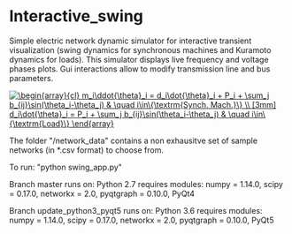 # Interactive_swing

Simple electric network dynamic simulator for interactive transient visualization (swing dynamics for synchronous machines and Kuramoto dynamics for loads). This simulator displays live frequency and voltage phases plots. Gui interactions allow to modify transmission line and bus parameters.

<a href="https://www.codecogs.com/eqnedit.php?latex=\begin{array}{cl}&space;m_i\ddot{\theta}_i&space;=&space;d_i\dot{\theta}_i&space;&plus;&space;P_i&space;&plus;&space;\sum_j&space;b_{ij}\sin(\theta_i-\theta_j)&space;&&space;\quad&space;i\in\{\textrm{Synch.&space;Mach.}\}&space;\\&space;[3mm]&space;d_i\dot{\theta}_i&space;=&space;P_i&space;&plus;&space;\sum_j&space;b_{ij}\sin(\theta_i-\theta_j)&space;&&space;\quad&space;i\in\{\textrm{Load}\}&space;\end{array}" target="_blank"><img src="https://latex.codecogs.com/gif.latex?\begin{array}{cl}&space;m_i\ddot{\theta}_i&space;=&space;d_i\dot{\theta}_i&space;&plus;&space;P_i&space;&plus;&space;\sum_j&space;b_{ij}\sin(\theta_i-\theta_j)&space;&&space;\quad&space;i\in\{\textrm{Synch.&space;Mach.}\}&space;\\&space;[3mm]&space;d_i\dot{\theta}_i&space;=&space;P_i&space;&plus;&space;\sum_j&space;b_{ij}\sin(\theta_i-\theta_j)&space;&&space;\quad&space;i\in\{\textrm{Load}\}&space;\end{array}" title="\begin{array}{cl} m_i\ddot{\theta}_i = d_i\dot{\theta}_i + P_i + \sum_j b_{ij}\sin(\theta_i-\theta_j) & \quad i\in\{\textrm{Synch. Mach.}\} \\ [3mm] d_i\dot{\theta}_i = P_i + \sum_j b_{ij}\sin(\theta_i-\theta_j) & \quad i\in\{\textrm{Load}\} \end{array}" /></a>

The folder "/network_data" contains a non exhausitve set of sample networks (in *.csv format) to choose from.

To run: "python swing_app.py"

Branch master runs on: Python 2.7 
requires modules: numpy = 1.14.0, scipy = 0.17.0, networkx = 2.0, pyqtgraph = 0.10.0, PyQt4 

Branch update_python3_pyqt5 runs on: Python 3.6 
requires modules: numpy = 1.14.0, scipy = 0.17.0, networkx = 2.0, pyqtgraph = 0.10.0, PyQt5

